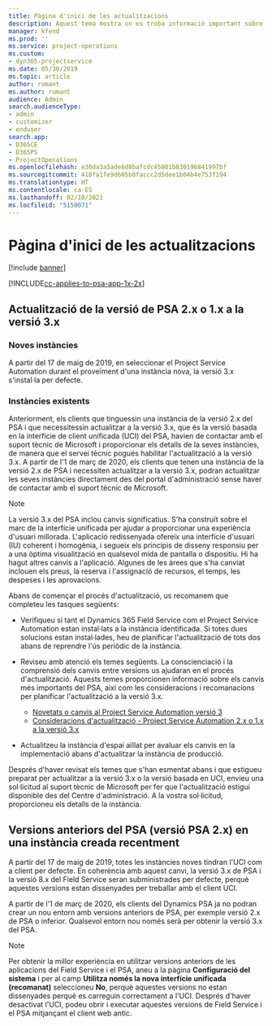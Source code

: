 ```yaml
---
title: Pàgina d'inici de les actualitzacions
description: Aquest tema mostra on es troba informació important sobre les característiques noves i canviades al Dynamics 365 Project Service Automation, i el procés per actualitzar a la versió més recent.
manager: kfend
ms.prod: ''
ms.service: project-operations
ms.custom:
- dyn365-projectservice
ms.date: 05/30/2019
ms.topic: article
author: rumant
ms.author: rumant
audience: Admin
search.audienceType:
- admin
- customizer
- enduser
search.app:
- D365CE
- D365PS
- ProjectOperations
ms.openlocfilehash: e30da3a5ade6d8bafcdc45801b830196841997bf
ms.sourcegitcommit: 418fa1fe9d605b8faccc2d5dee1b04b4e753f194
ms.translationtype: HT
ms.contentlocale: ca-ES
ms.lasthandoff: 02/10/2021
ms.locfileid: "5150071"
---
```

# <a name="upgrade-home-page"></a>Pàgina d'inici de les actualitzacions

[!include [banner](../includes/psa-now-project-operations.md)]

[!INCLUDE[cc-applies-to-psa-app-1x-2x](../includes/cc-applies-to-psa-app-1x-2x.md)]

## <a name="upgrade-from-psa-version-2x-or-1x-to-version-3x"></a>Actualització de la versió de PSA 2.x o 1.x a la versió 3.x

### <a name="new-instances"></a>Noves instàncies

A partir del 17 de maig de 2019, en seleccionar el Project Service Automation durant el proveïment d'una instància nova, la versió 3.x s'instal·la per defecte.

### <a name="existing-instances"></a>Instàncies existents

Anteriorment, els clients que tinguessin una instància de la versió 2.x del PSA i que necessitessin actualitzar a la versió 3.x, que és la versió basada en la interfície de client unificada (UCI) del PSA, havien de contactar amb el suport tècnic de Microsoft i proporcionar els detalls de la seves instàncies, de manera que el servei tècnic pogués habilitar l'actualització a la versió 3.x. A partir de l'1 de març de 2020, els clients que tenen una instància de la versió 2.x de PSA i necessiten actualitzar a la versió 3.x, podran actualitzar les seves instàncies directament des del portal d'administració sense haver de contactar amb el suport tècnic de Microsoft.  

> [!NOTE]
> La versió 3.x del PSA inclou canvis significatius. S'ha construït sobre el marc de la interfície unificada per ajudar a proporcionar una experiència d'usuari millorada. L'aplicació redissenyada ofereix una interfície d'usuari (IU) coherent i homogènia, i segueix els principis de disseny responsiu per a una òptima visualització en qualsevol mida de pantalla o dispositiu. Hi ha hagut altres canvis a l'aplicació. Algunes de les àrees que s'ha canviat inclouen els preus, la reserva i l'assignació de recursos, el temps, les despeses i les aprovacions.

Abans de començar el procés d'actualització, us recomanem que completeu les tasques següents:

- Verifiqueu si tant el Dynamics 365 Field Service com el Project Service Automation estan instal·lats a la instància identificada. Si totes dues solucions estan instal·lades, heu de planificar l'actualització de tots dos abans de reprendre l'ús periòdic de la instància.
- Reviseu amb atenció els temes següents. La conscienciació i la comprensió dels canvis entre versions us ajudaran en el procés d'actualització. Aquests temes proporcionen informació sobre els canvis més importants del PSA, així com les consideracions i recomanacions per planificar l'actualització a la versió 3.x.

    - [Novetats o canvis al Project Service Automation versió 3](whats-new-changed-v3.md)
    - [Consideracions d'actualització - Project Service Automation 2.x o 1.x a la versió 3.x](upgrade-v3.md)

- Actualitzeu la instància d'espai aïllat per avaluar els canvis en la implementació abans d'actualitzar la instància de producció.

Després d'haver revisat els temes que s'han esmentat abans i que estigueu preparat per actualitzar a la versió 3.x o la versió basada en UCI, envieu una sol·licitud al suport tècnic de Microsoft per fer que l'actualització estigui disponible des del Centre d'administració. A la vostra sol·licitud, proporcioneu els detalls de la instància.

## <a name="older-versions-of-psa-psa-version-2x-in-a-newly-created-instance"></a>Versions anteriors del PSA (versió PSA 2.x) en una instància creada recentment

A partir del 17 de maig de 2019, totes les instàncies noves tindran l'UCI com a client per defecte. En coherència amb aquest canvi, la versió 3.x de PSA i la versió 8.x del Field Service seran subministrades per defecte, perquè aquestes versions estan dissenyades per treballar amb el client UCI.

A partir de l'1 de març de 2020, els clients del Dynamics PSA ja no podran crear un nou entorn amb versions anteriors de PSA, per exemple versió 2.x de PSA o inferior. Qualsevol entorn nou només serà per obtenir la versió 3.x del PSA.

> [!NOTE]
> Per obtenir la millor experiència en utilitzar versions anteriors de les aplicacions del Field Service i el PSA, aneu a la pàgina **Configuració del sistema** i per al camp **Utilitza només la nova interfície unificada (recomanat)** seleccioneu **No**, perquè aquestes versions no estan dissenyades perquè es carreguin correctament a l'UCI. Després d'haver desactivat l'UCI, podeu obrir i executar aquestes versions de Field Service i el PSA mitjançant el client web antic. 
